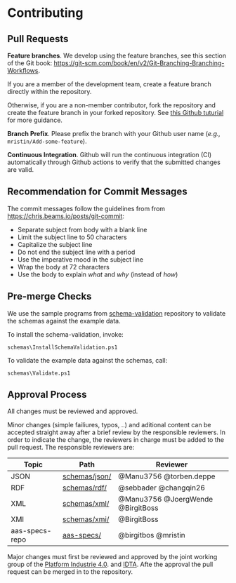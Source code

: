 # Contributing

## Pull Requests

**Feature branches**. We develop using the feature branches, see this section of the Git book:
https://git-scm.com/book/en/v2/Git-Branching-Branching-Workflows.

If you are a member of the development team, create a feature branch directly
within the repository.

Otherwise, if you are a non-member contributor, fork the repository and create
the feature branch in your forked repository. See [this Github tuturial](
https://help.github.com/en/github/collaborating-with-issues-and-pull-requests/creating-a-pull-request-from-a-fork
) for more guidance. 

**Branch Prefix**. Please prefix the branch with your Github user name 
(*e.g.,* `mristin/Add-some-feature`).

**Continuous Integration**. Github will run the continuous integration (CI) 
automatically through Github actions to verify that the submitted changes are
valid.

## Recommendation for Commit Messages

The commit messages follow the guidelines from 
from https://chris.beams.io/posts/git-commit:
* Separate subject from body with a blank line
* Limit the subject line to 50 characters
* Capitalize the subject line
* Do not end the subject line with a period
* Use the imperative mood in the subject line
* Wrap the body at 72 characters
* Use the body to explain *what* and *why* (instead of *how*)

## Pre-merge Checks

We use the sample programs from 
[schema-validation](https://github.com/admin-shell-io/schema-validation) 
repository to validate the schemas against the example data.

To install the schema-validation, invoke:

```
schemas\InstallSchemaValidation.ps1
```

To validate the example data against the schemas, call:

```
schemas\Validate.ps1
```

## Approval Process
All changes must be reviewed and approved.

Minor changes (simple failiures, typos, ..) and aditional content can be accepted straight away after a brief review by the responsible reviewers.
In order to indicate the change, the reviewers in charge must be added to the pull request.
The responsible reviewers are:

| Topic | Path | Reviewer |
| ------------- | ------------- | ------------- |
| JSON | [schemas/json/](schemas/json/) | @Manu3756 @torben.deppe |
| RDF | [schemas/rdf/](schemas/rdf/) | @sebbader @changqin26 |
| XML | [schemas/xml/](schemas/xml/) | @Manu3756 @JoergWende @BirgitBoss |
| XMI | [schemas/xmi/](schemas/xmi/) | @BirgitBoss |
| aas-specs-repo | [aas-specs/](https://github.com/admin-shell-io/aas-specs) | @birgitbos @mristin |


Major changes must first be reviewed and approved by the joint working group of the [Platform Industrie 4.0](http://www.plattform-i40.de). and [IDTA](https://industrialdigitaltwin.org/).
Afte the approval the pull request can be merged in to the repository.
